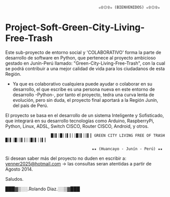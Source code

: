                                              ๑۩۞۩๑ (BIENVENIDOS) ๑۩۞۩๑
                                                                                    
Project-Soft-Green-City-Living-Free-Trash
=========================================

Este sub-proyecto de entorno social y 'COLABORATIVO' forma la parte de desarrollo de software en Python, que pertenece al proyecto ambicioso gestado en Junín-Perú llamado: "Green-City-Living-Free-Trash", con la cual se podrá contribuir a una mejor calidad de vida para los ciudadanos de esta Región.

- Ya que es colaborativo cualquiera puede ayudar o colaborar en su desarrollo, el que escribe es una persona nueva en este entorno de desarrollo -Python-, por tanto el proyecto, tedra una curva lenta de evolución, pero sin duda, el proyecto final aportará a la Región Junín, del país de Perú.


El proyecto se basa en el desarrollo de un sistema Inteligente y Sofisticado, que integrará en su desarrollo tecnologías como Arduino, RaspberryPi, Python, Linux, ADSL, Switch CISCO, Router CISCO, Android, y otros.
                        
                        █║▌│█│║▌║││█║▌│║▌║ GREEN CITY LIVING FREE OF TRASH █║▌│█│║▌║││█║▌│║▌║ 
                        
                                          ★★ (Huancayo - Junín - Perú) ★★ 

Si desean saber más del proyecto no duden en escribir a: yenner2025@hotmail.com   -> las consultas seran atentidas a partir de Agosto 2014.

Saludos.

███▓▒░░.Rolando Diaz.░░▒▓███ 
